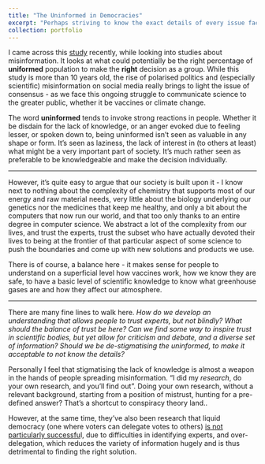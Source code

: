```yaml
---
title: "The Uninformed in Democracies"
excerpt: "Perhaps striving to know the exact details of every issue faced in the world today isn't the best.."
collection: portfolio
---
```


I came across this [study](https://www.princeton.edu/news/2011/12/15/less-knowledge-more-power-uninformed-can-be-vital-democracy-study-finds) recently, while looking into studies about misinformation. It looks at what could potentially be the right percentage of **uniformed** population to make the **right** decision as a group. While this study is more than 10 years old, the rise of polarised politics and (especially scientific) misinformation on social media really brings to light the issue of consensus - as we face this ongoing struggle to communicate science to the greater public, whether it be vaccines or climate change.

The word **uninformed** tends to invoke strong reactions in people. Whether it be disdain for the lack of knowledge, or an anger evoked due to feeling lesser, or spoken down to, being uninformed isn’t seen as valuable in any shape or form. It’s seen as laziness, the lack of interest in (to others at least) what might be a very important part of society. It’s much rather seen as preferable to be knowledgeable and make the decision individually.

---

However, it’s quite easy to argue that our society is built upon it - I know next to nothing about the complexity of chemistry that supports most of our energy and raw material needs, very little about the biology underlying our genetics nor the medicines that keep me healthy, and only a bit about the computers that now run our world, and that too only thanks to an entire degree in computer science. We abstract a lot of the complexity from our lives, and trust the experts, trust the subset who have actually devoted their lives to being at the frontier of that particular aspect of some science to push the boundaries and come up with new solutions and products we use.

There is of course, a balance here - it makes sense for people to understand on a superficial level how vaccines work, how we know they are safe, to have a basic level of scientific knowledge to know what greenhouse gases are and how they affect our atmosphere.

---

There are many fine lines to walk here. *How do we develop an understanding that allows people to trust experts, but not blindly? What should the balance of trust be here? Can we find some way to inspire trust in scientific bodies, but yet allow for criticism and debate, and a diverse set of information? Should we be de-stigmatising the uninformed, to make it acceptable to not know the details?*

Personally I feel that stigmatising the lack of knowledge is almost a weapon in the hands of people spreading misinformation. “I did my *research*, do your own research, and you’ll find out”. Doing your own research, without a relevant background, starting from a position of mistrust, hunting for a pre-defined answer? That’s a shortcut to conspiracy theory land..

However, at the same time, they’ve also been research that liquid democracy (one where voters can delegate votes to others) [is not particularly successfu](https://www.nber.org/system/files/working_papers/w30794/w30794.pdf)l, due to difficulties in identifying experts, and over-delegation, which reduces the variety of information hugely and is thus detrimental to finding the right solution.